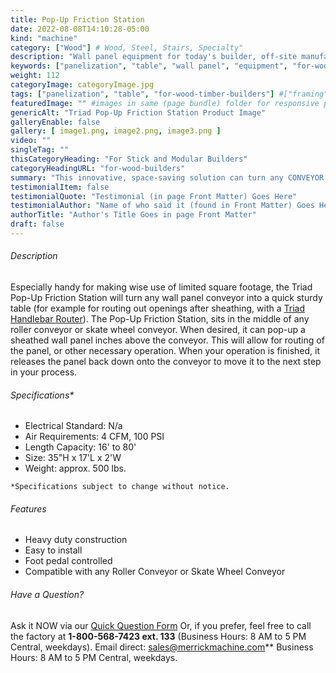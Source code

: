 ```yaml
---
title: Pop-Up Friction Station
date: 2022-08-08T14:10:28-05:00
kind: "machine"
category: ["Wood"] # Wood, Steel, Stairs, Specialty"
description: "Wall panel equipment for today's builder, off-site manufacturing, modular construction, wall panelization center, including wall panel components and subcomponents machines."
keywords: ["panelization", "table", "wall panel", "equipment", "for-wood-timber-builders"]
weight: 112
categoryImage: categoryImage.jpg
tags: ["panelization", "table", "for-wood-timber-builders"] #["framing", "table", "mobile", "stick-builder" "shed-builder"]
featuredImage: "" #images in same (page bundle) folder for responsive processing
genericAlt: "Triad Pop-Up Friction Station Product Image"
galleryEnable: false
gallery: [ image1.png, image2.png, image3.png ]
video: ""
singleTag: ""
thisCategoryHeading: "For Stick and Modular Builders"
categoryHeadingURL: "for-wood-builders"
summary: "This innovative, space-saving solution can turn any CONVEYOR into a stationary TABLE by popping the wall panel UP for secure routing of openings."
testimonialItem: false
testimonialQuote: "Testimonial (in page Front Matter) Goes Here"
testimonialAuthor: "Name of who said it (found in Front Matter) Goes Here"
authorTitle: "Author's Title Goes in page Front Matter"
draft: false
---
```


###### Description

Especially handy for making wise use of limited square footage, the Triad Pop-Up Friction Station will turn any wall panel conveyor into a quick sturdy table (for example for routing out openings after sheathing, with a [Triad Handlebar Router](/machine/handlebar_router/)).  The Pop-Up Friction Station, sits in the middle of any roller conveyor or skate wheel conveyor. When desired, it can pop-up a sheathed wall panel inches above the conveyor. This will allow for routing of the panel, or other necessary operation. When your operation is finished, it releases the panel back down onto the conveyor to move it to the next step in your process.

###### Specifications*

- Electrical Standard: N/a
- Air Requirements: 4 CFM, 100 PSI
- Length Capacity: 16' to 80'
- Size: 35"H x 17'L x 2'W
- Weight: approx. 500 lbs.

`*Specifications subject to change without notice.`

###### Features

- Heavy duty construction
- Easy to install
- Foot pedal controlled
- Compatible with any Roller Conveyor or Skate Wheel Conveyor

###### Have a Question?

Ask it NOW via our [Quick Question Form](#qq)
Or, if you prefer, feel free to call the factory at **1-800-568-7423 ext. 133** (Business Hours: 8 AM to 5 PM Central, weekdays). Email direct: sales@merrickmachine.com** Business Hours: 8 AM to 5 PM Central, weekdays.
